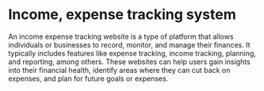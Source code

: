 
# Income, expense tracking system

An income expense tracking website is a type of  platform that allows individuals or businesses to record, monitor, and manage their finances. It typically includes features like expense tracking, income tracking, planning, and reporting, among others. These websites can help users gain insights into their financial health, identify areas where they can cut back on expenses, and plan for future goals or expenses. 

